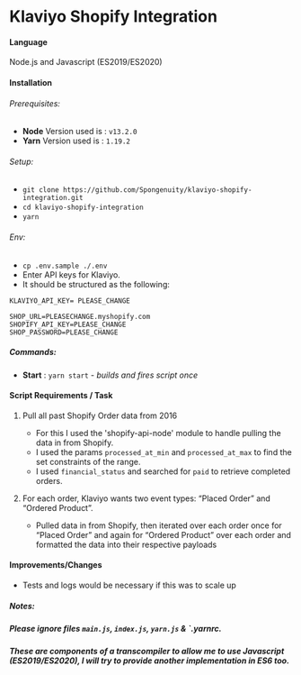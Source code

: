 # Klaviyo Shopify Integration

#### Language
Node.js and Javascript (ES2019/ES2020)

#### Installation
###### Prerequisites:
* **Node** Version used is : `v13.2.0`
* **Yarn** Version used is : `1.19.2`

###### Setup:
* `git clone https://github.com/Spongenuity/klaviyo-shopify-integration.git`
* `cd klaviyo-shopify-integration`
* `yarn`

###### Env:
* `cp .env.sample ./.env`
* Enter API keys for Klaviyo.
* It should be structured as the following:
```
KLAVIYO_API_KEY= PLEASE_CHANGE

SHOP_URL=PLEASECHANGE.myshopify.com
SHOPIFY_API_KEY=PLEASE_CHANGE
SHOP_PASSWORD=PLEASE_CHANGE

```

##### Commands:
* **Start**   : `yarn start`  - *builds and fires script once*

     

#### Script Requirements / Task
1. Pull all past Shopify Order data from 2016
    - For this I used the 'shopify-api-node' module to handle pulling the data in from Shopify.
    - I used the params `processed_at_min` and `processed_at_max` to find the set constraints of the range.
    - I used `financial_status` and searched for `paid` to retrieve completed orders.

2. For each order, Klaviyo wants two event types: “Placed Order” and “Ordered Product”.
    - Pulled data in from Shopify, then iterated over each order once for “Placed Order” and again for “Ordered Product” over each order and formatted the data into their respective payloads


#### Improvements/Changes
* Tests and logs would be necessary if this was to scale up



##### Notes:
##### Please ignore files `main.js`, `index.js`, `yarn.js` & `.yarnrc. 
##### These are components of a transcompiler to allow me to use Javascript (ES2019/ES2020), I will try to provide another implementation in ES6 too.